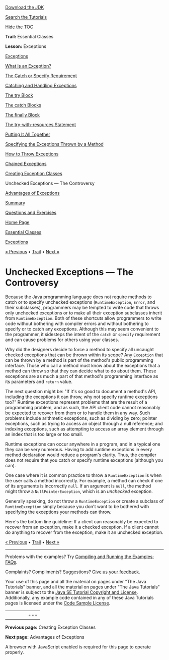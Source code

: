 [Download
the JDK](http://java.sun.com/javase/6/download.jsp)
  
[Search the
Tutorials](../../search.html)
  
[Hide the TOC](javascript:toggleLeft())

**Trail:** Essential Classes
  
**Lesson:** Exceptions

[Exceptions](index.html)

[What Is an Exception?](definition.html)

[The Catch or Specify Requirement](catchOrDeclare.html)

[Catching and Handling Exceptions](handling.html)

[The try Block](try.html)

[The catch Blocks](catch.html)

[The finally Block](finally.html)

[The try-with-resources Statement](tryResourceClose.html)

[Putting It All Together](putItTogether.html)

[Specifying the Exceptions Thrown by a Method](declaring.html)

[How to Throw Exceptions](throwing.html)

[Chained Exceptions](chained.html)

[Creating Exception Classes](creating.html)

Unchecked Exceptions — The Controversy

[Advantages of Exceptions](advantages.html)

[Summary](summary.html)

[Questions and Exercises](QandE/questions.html)

[Home Page](../../index.html)
>
[Essential Classes](../index.html)
>
[Exceptions](index.html)

[« Previous](creating.html) • [Trail](../TOC.html) • [Next »](advantages.html)

# Unchecked Exceptions — The Controversy

Because the Java programming language does not require methods
to catch or to specify unchecked exceptions
(`RuntimeException`, `Error`, and their
subclasses), programmers
may be tempted to write code that throws only unchecked exceptions
or to make all their exception subclasses inherit from
`RuntimeException`. Both of these shortcuts allow
programmers to write code without bothering with compiler errors
and without bothering to specify or to catch any exceptions.
Although this may seem convenient to the programmer, it sidesteps
the intent of the `catch` or `specify` requirement and can cause
problems for others using your classes.

Why did the designers decide to force a method to specify all
uncaught checked exceptions that can be thrown within its scope?
Any `Exception` that can be thrown by a method is part of the method's
public programming interface. Those who call a method must know about
the exceptions that a method can throw so that they can decide what to
do about them. These exceptions are as much a part of that
method's programming interface as its parameters and `return` value.

The next question might be: "If it's so good to document a
method's API, including the exceptions it can throw, why not
specify runtime exceptions too?" Runtime exceptions represent
problems that are the result of a programming problem, and as
such, the API client code cannot reasonably be expected to
recover from them or to handle them in any way. Such problems
include arithmetic exceptions, such as dividing by zero;
pointer exceptions, such as trying to access an object
through a null reference; and indexing exceptions, such as
attempting to access an array element through
an index that is too large or too small.

Runtime exceptions
can occur anywhere in a program, and in a typical one they can
be very numerous. Having to add runtime exceptions in every method declaration would reduce a program's clarity. Thus,
the compiler does not require that you catch or specify runtime exceptions (although you can).

One case where it is common practice to throw a `RuntimeException` is when the user calls a method incorrectly. For example, a method can check if one of its arguments is incorrectly `null`. If an argument is `null`, the method might throw a `NullPointerException`, which is an *unchecked* exception.

Generally speaking, do not throw a `RuntimeException` or create a subclass of `RuntimeException` simply because
you don't want to be bothered with specifying the exceptions
your methods can throw.

Here's the bottom line guideline: If a client can reasonably be expected
to recover from an exception, make it a checked exception. If a
client cannot do anything to recover from the exception, make
it an unchecked exception.

[« Previous](creating.html)
•
[Trail](../TOC.html)
•
[Next »](advantages.html)

---

Problems with the examples? Try [Compiling and Running
the Examples: FAQs](../../information/run-examples.html).
  
Complaints? Compliments? Suggestions? [Give
us your feedback](http://download.oracle.com/javase/feedback.html).

Your use of this page and all the material on pages under "The Java Tutorials" banner,
and all the material on pages under "The Java Tutorials" banner is subject to the [Java SE Tutorial Copyright
and License](../../information/license.html).
Additionally, any example code contained in any of these Java
Tutorials pages is licensed under the
[Code
Sample License](http://developers.sun.com/license/berkeley_license.html).

|  |  |  |  |  |
| --- | --- | --- | --- | --- |
| |  |  | | --- | --- | | duke image | Oracle logo | | [About Oracle](http://www.oracle.com/us/corporate/index.html) | [Oracle Technology Network](http://www.oracle.com/technology/index.html) | [Terms of Service](https://www.samplecode.oracle.com/servlets/CompulsoryClickThrough?type=TermsOfService) | Copyright © 1995, 2011 Oracle and/or its affiliates. All rights reserved. |

**Previous page:** Creating Exception Classes
  
**Next page:** Advantages of Exceptions




A browser with JavaScript enabled is required for this page to operate properly.